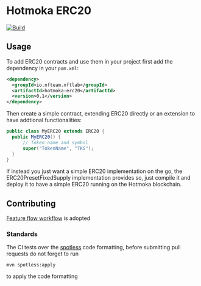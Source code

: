 # Hotmoka ERC20

[![Build](https://github.com/NFT-Lab/Hotmoka-ERC20/actions/workflows/build.yml/badge.svg)](https://github.com/NFT-Lab/Hotmoka-ERC20/actions/workflows/build.yml)

## Usage
To add ERC20 contracts and use them in your project first add the dependency in your `pom.xml`:
```xml
<dependency>
  <groupId>io.nfteam.nftlab</groupId>
  <artifactId>hotmoka-erc20</artifactId>
  <version>0.1</version>
</dependency>
```
Then create a simple contract, extending ERC20 directly or an extension to have addtional functionalities:
```java
public class MyERC20 extends ERC20 {
  public MyERC20() {
      // Token name and symbol
      super("TokenName", "TKS");
  }
}
```
If instead you just want a simple ERC20 implementation on the go, the ERC20PresetFixedSupply implementation provides so,
just compile it and deploy it to have a simple ERC20 running on the Hotmoka blockchain.

## Contributing
[Feature flow workflow](https://www.atlassian.com/git/tutorials/comparing-workflows/feature-branch-workflow) is adopted
### Standards
The CI tests over the [spotless](https://github.com/diffplug/spotless) code formatting, before submitting pull requests do not
forget to run
```shell
mvn spotless:apply
```
to apply the code formatting
